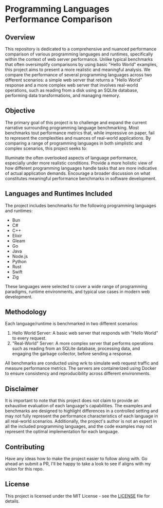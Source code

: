 # Programming Languages Performance Comparison

## Overview

This repository is dedicated to a comprehensive and nuanced performance comparison of various programming languages and runtimes, specifically within the context of web server performance. Unlike typical benchmarks that often oversimplify comparisons by using basic "Hello World" examples, this project aims to present a more realistic and meaningful analysis. We compare the performance of several programming languages across two different scenarios: a simple web server that returns a "Hello World" response and a more complex web server that involves real-world operations, such as reading from a disk using an SQLite database, performing data transformations, and managing memory.

## Objective

The primary goal of this project is to challenge and expand the current narrative surrounding programming language benchmarking. Most benchmarks tout performance metrics that, while impressive on paper, fail to represent the complexities and nuances of real-world applications. By comparing a range of programming languages in both simplistic and complex scenarios, this project seeks to:

Illuminate the often overlooked aspects of language performance, especially under more realistic conditions.
Provide a more holistic view of how different programming languages handle tasks that are more indicative of actual application demands.
Encourage a broader discussion on what constitutes meaningful performance benchmarks in software development.

## Languages and Runtimes Included

The project includes benchmarks for the following programming languages and runtimes:

- Bun
- C#
- C++
- Elixir
- Gleam
- Go
- Java
- Node.js
- Python
- Rust
- Swift
- Zig

These languages were selected to cover a wide range of programming paradigms, runtime environments, and typical use cases in modern web development.

## Methodology

Each language/runtime is benchmarked in two different scenarios:

1. Hello World Server: A basic web server that responds with "Hello World" to every request.
1. "Real-World" Server: A more complex server that performs operations such as reading from an SQLite database, processing data, and engaging the garbage collector, before sending a response.

All benchmarks are conducted using wrk to simulate web request traffic and measure performance metrics. The servers are containerized using Docker to ensure consistency and reproducibility across different environments.

## Disclaimer

It is important to note that this project does not claim to provide an exhaustive evaluation of each language's capabilities. The examples and benchmarks are designed to highlight differences in a controlled setting and may not fully represent the performance characteristics of each language in all real-world scenarios. Additionally, the project's author is not an expert in all the included programming languages, and the code examples may not represent the optimal implementation for each language.

## Contributing

Have any ideas how to make the project easier to follow along with. Go ahead an submit a PR, I'll be happy to take a look to see if aligns with my vision for this repo.

## License

This project is licensed under the MIT License - see the [LICENSE](LICENSE) file for details.
